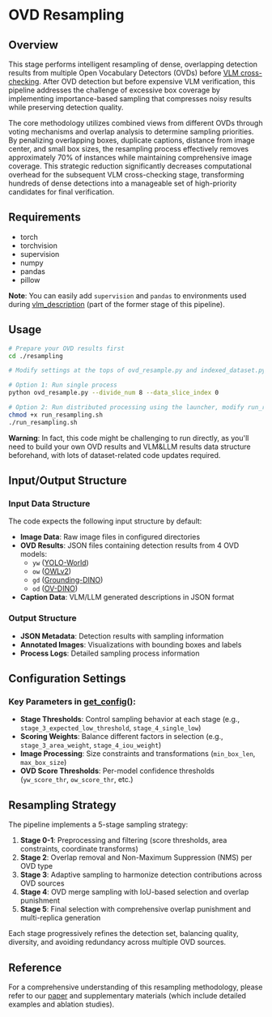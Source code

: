 # OVD Resampling

## Overview

This stage performs intelligent resampling of dense, overlapping detection results from multiple Open Vocabulary Detectors (OVDs) before [VLM cross-checking](../vlm_cross_checking). After OVD detection but before expensive VLM verification, this pipeline addresses the challenge of excessive box coverage by implementing importance-based sampling that compresses noisy results while preserving detection quality.

The core methodology utilizes combined views from different OVDs through voting mechanisms and overlap analysis to determine sampling priorities. By penalizing overlapping boxes, duplicate captions, distance from image center, and small box sizes, the resampling process effectively removes approximately 70% of instances while maintaining comprehensive image coverage. This strategic reduction significantly decreases computational overhead for the subsequent VLM cross-checking stage, transforming hundreds of dense detections into a manageable set of high-priority candidates for final verification.

## Requirements

- torch
- torchvision 
- supervision
- numpy
- pandas
- pillow

**Note**: You can easily add `supervision` and `pandas` to environments used during [vlm_description](../vlm_description) (part of the former stage of this pipeline).

## Usage

```bash
# Prepare your OVD results first
cd ./resampling

# Modify settings at the tops of ovd_resample.py and indexed_dataset.py

# Option 1: Run single process
python ovd_resample.py --divide_num 8 --data_slice_index 0

# Option 2: Run distributed processing using the launcher, modify run_resampling.sh first
chmod +x run_resampling.sh
./run_resampling.sh
```

**Warning**: In fact, this code might be challenging to run directly, as you'll need to build your own OVD results and VLM&LLM results data structure beforehand, with lots of dataset-related code updates required.

## Input/Output Structure

### Input Data Structure
The code expects the following input structure by default:

- **Image Data**: Raw image files in configured directories
- **OVD Results**: JSON files containing detection results from 4 OVD models:
  - `yw` ([YOLO-World](https://github.com/AILab-CVC/YOLO-World))
  - `ow` ([OWLv2](https://huggingface.co/docs/transformers/en/model_doc/owlv2)) 
  - `gd` ([Grounding-DINO](https://github.com/IDEA-Research/GroundingDINO))
  - `od` ([OV-DINO](https://github.com/wanghao9610/OV-DINO))
- **Caption Data**: VLM/LLM generated descriptions in JSON format

### Output Structure
- **JSON Metadata**: Detection results with sampling information
- **Annotated Images**: Visualizations with bounding boxes and labels
- **Process Logs**: Detailed sampling process information

## Configuration Settings

### Key Parameters in [get_config()](ovd_resample.py#L70):

- **Stage Thresholds**: Control sampling behavior at each stage (e.g., `stage_3_expected_low_threshold`, `stage_4_single_low`)
- **Scoring Weights**: Balance different factors in selection (e.g., `stage_3_area_weight`, `stage_4_iou_weight`)
- **Image Processing**: Size constraints and transformations (`min_box_len`, `max_box_size`)
- **OVD Score Thresholds**: Per-model confidence thresholds (`yw_score_thr`, `ow_score_thr`, etc.)

## Resampling Strategy

The pipeline implements a 5-stage sampling strategy:

1. **Stage 0-1**: Preprocessing and filtering (score thresholds, area constraints, coordinate transforms)
2. **Stage 2**: Overlap removal and Non-Maximum Suppression (NMS) per OVD type
3. **Stage 3**: Adaptive sampling to harmonize detection contributions across OVD sources
4. **Stage 4**: OVD merge sampling with IoU-based selection and overlap punishment
5. **Stage 5**: Final selection with comprehensive overlap punishment and multi-replica generation

Each stage progressively refines the detection set, balancing quality, diversity, and avoiding redundancy across multiple OVD sources.

## Reference

For a comprehensive understanding of this resampling methodology, please refer to our [paper](TBD) and supplementary materials (which include detailed examples and ablation studies).



